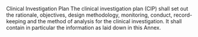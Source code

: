 Clinical Investigation Plan
The  clinical  investigation  plan  (CIP)  shall  set  out  the  rationale,  objectives,  design  methodology,  monitoring, conduct,  record-keeping  and  the  method  of  analysis  for  the  clinical  investigation.  It  shall  contain  in  particular the  information  as  laid  down  in  this  Annex.  